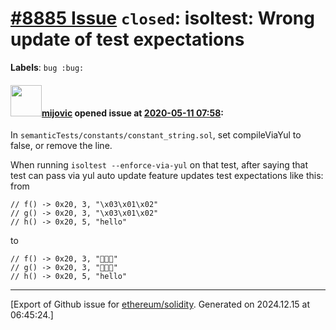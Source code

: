 # [\#8885 Issue](https://github.com/ethereum/solidity/issues/8885) `closed`: isoltest: Wrong update of test expectations
**Labels**: `bug :bug:`


#### <img src="https://avatars.githubusercontent.com/u/23421619?u=50068b46fd9aafcb2b59c0d93b9eb49692ba9c66&v=4" width="50">[mijovic](https://github.com/mijovic) opened issue at [2020-05-11 07:58](https://github.com/ethereum/solidity/issues/8885):

In `semanticTests/constants/constant_string.sol`, set compileViaYul to false, or remove the line.

When running `isoltest --enforce-via-yul` on that test, after saying that test can pass via yul auto update feature updates test expectations like this:
from 
```
// f() -> 0x20, 3, "\x03\x01\x02"
// g() -> 0x20, 3, "\x03\x01\x02"
// h() -> 0x20, 5, "hello"
```
to
```
// f() -> 0x20, 3, ""
// g() -> 0x20, 3, ""
// h() -> 0x20, 5, "hello"
```




-------------------------------------------------------------------------------



[Export of Github issue for [ethereum/solidity](https://github.com/ethereum/solidity). Generated on 2024.12.15 at 06:45:24.]
